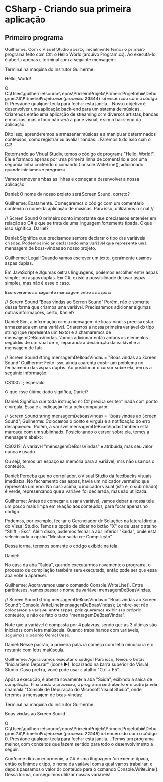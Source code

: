 # CSharp - Criando sua primeira aplicação

## Primeiro programa

Guilherme: Com o Visual Studio aberto, inicialmente temos o primeiro programa feito com C#: o Hello World (arquivo Program.cs). Ao executá-lo, é aberto apenas o terminal com a seguinte mensagem:

Terminal na máquina do instrutor Guilherme:

Hello, World!

O C:\Users\guilherme\source\repos\PrimeiroProjeto\PrimeiroProjeto\bin\Debug\net7.0\PrimeiroProjeto.exe (processo 26844) foi encerrado com o código 0.
Pressione qualquer tecla para fechar esta janela…
Nosso objetivo é desenvolver uma aplicação back-end para um sistema de músicas. Criaremos então uma aplicação de streaming com diversos artistas, bandas e músicas, mas o foco não será a parte visual, e sim o back-end da aplicação.

Dito isso, aprenderemos a armazenar músicas e a manipular determinados conteúdos, como registrar ou avaliar bandas… Faremos tudo isso com o C#!

Retornando ao Visual Studio, temos o código do programa "Hello, World!". Ele é formado apenas por uma primeira linha de comentário e por uma segunda linha contendo o comando Console.WriteLine(), adicionado quando iniciamos o programa.

Vamos remover ambas as linhas e começar a desenvolver a nossa aplicação.

Daniel: O nome do nosso projeto será Screen Sound, correto?

Guilherme: Exatamente. Começaremos o código com um comentário contendo o nome da aplicação de músicas. Para isso, utilizamos o sinal //.

// Screen Sound
O primeiro ponto importante que precisamos entender em relação ao C# é que se trata de uma linguagem fortemente tipada. O que isso significa, Daniel?

Daniel: Significa que precisamos sempre declarar o tipo das variáveis criadas. Podemos iniciar declarando uma variável que represente uma mensagem de boas-vindas ao nosso projeto.

Guilherme: Legal! Quando vamos escrever um texto, geralmente usamos aspas duplas.

Em JavaScript e algumas outras linguagens, podemos escolher entre aspas simples ou aspas duplas. Em C#, existe a possibilidade de usar aspas simples, mas não é esse o caso.

Escreveremos a seguinte mensagem entre as aspas:

// Screen Sound
"Boas vindas ao Screen Sound"
Porém, não é somente dessa forma que criamos uma variável. Precisaremos adicionar algumas outras informações, certo, Daniel?

Daniel: Sim, a informação com a mensagem de boas-vindas precisa estar armazenada em uma variável. Criaremos a nossa primeira variável do tipo string (que representa um texto) e a chamaremos de mensagemDeBoasVindas. Vamos adicionar então ambos os elementos seguidos de um sinal de =, separando a declaração da variável e a mensagem de fato.

// Screen Sound
string mensagemDeBoasVindas = "Boas vindas ao Screen Sound"
Guilherme: Feito isso, ainda aparenta existir um problema no fechamento das aspas duplas. Ao posicionar o cursor sobre ela, temos a seguinte informação:

CS1002: ; esperado

O que esse último dado significa, Daniel?

Daniel: Significa que toda instrução no C# precisa ser terminada com ponto e vírgula. Essa é a indicação feita pelo computador.

// Screen Sound
string mensagemDeBoasVindas = "Boas vindas ao Screen Sound";
Guilherme: Colocamos o ponto e vírgula e a notificação do erro desapareceu. Porém, a variável mensagemDeBoasVindas também está marcada com um sublinhado. Posicionando o cursor sobre ela, temos a mensagem abaixo:

CS0219: A variável "mensagemDeBoasVindas" é atribuída, mas seu valor nunca é usado

Ou seja, temos um espaço na memória para a variável, mas não usamos o conteúdo.

Daniel: Perceba que no compilador, o Visual Studio dá feedbacks visuais imediatos. No fechamento das aspas, havia um indicador vermelho que representa um erro. No caso acima, o indicador visual (isto é, o sublinhado) é verde, representando que a variável foi declarada, mas não utilizada.

Guilherme: Antes de começar a usar a variável, vamos deixar a nossa tela um pouco mais limpa em relação aos conteúdos, para focar apenas no código.

Podemos, por exemplo, fechar o Gerenciador de Soluções na lateral direita do Visual Studio. Temos a opção de clicar no botão "X" ou de usar o atalho "Shift + Esc". Além disso, podemos fechar a aba inferior "Saída", onde está selecionada a opção "Mostrar saída de: Compilação".

Dessa forma, teremos somente o código exibido na tela.

Daniel:

No caso da aba "Saída", quando executarmos novamente o programa, o processo de compilação também será executado, então pode ser que essa aba volte a aparecer.

Guilherme: Agora vamos usar o comando Console.WriteLine(). Entre parênteses, vamos passar o nome da variável mensagemDeBoasVindas.

// Screen Sound
string mensagemDeBoasVindas = "Boas vindas ao Screen Sound";
Console.WriteLine(mensagemDeBoasVindas);
Lembre-se: não colocamos a variável entre aspas, pois queremos exibir seu próprio conteúdo, e não de fato o texto "mensagemDeBoasVindas".

Note que a variável é composta por 4 palavras, sendo que as 3 últimas são iniciadas com letra maiúscula. Quando trabalhamos com variáveis, seguimos o padrão Camel Case.

Daniel: Nesse padrão, a primeira palavra começa com letra minúscula e o restante com letra maiúscula.

Guilherme: Agora vamos executar o código! Para isso, temos o botão "Iniciar Sem Depurar" (ícone ▶), localizado na barra superior do Visual Studio. Caso prefira, você pode usar o atalho "Ctrl + F5".

Após a execução, é aberta novamente a aba "Saída", exibindo a saída de compilação. Finalizado o processo, o programa será aberto em outra janela chamada "Console de Depuração do Microsoft Visual Studio", onde teremos a mensagem de boas-vindas:

Terminal na máquina do instrutor Guilherme:

Boas vindas ao Screen Sound

O C:\Users\guilherme\source\repos\PrimeiroProjeto\PrimeiroProjeto\bin\Debug\net7.0\PrimeiroProjeto.exe (processo 22548) foi encerrado com o código 0.
Pressione qualquer tecla para fechar esta janela…
Temos um programa melhor, com conceitos que fazem sentido para todo o desenvolvimento a seguir.

Conforme dito anteriormente, a C# é uma linguagem fortemente tipada, então definimos o tipo, o nome da variável com a qual vamos trabalhar, e depois passamos o valor do conteúdo para o comando Console.WriteLine(). Dessa forma, conseguimos utilizar nossas variáveis!

